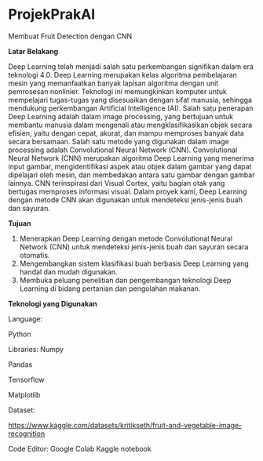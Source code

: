 # ProjekPrakAI
Membuat Fruit Detection dengan CNN

**Latar Belakang**

Deep Learning telah menjadi salah satu perkembangan signifikan dalam era teknologi 4.0. Deep Learning merupakan kelas algoritma pembelajaran mesin yang memanfaatkan banyak lapisan algoritma dengan unit pemrosesan nonlinier. Teknologi ini memungkinkan komputer untuk mempelajari tugas-tugas yang disesuaikan dengan sifat manusia, sehingga mendukung perkembangan Artificial Intelligence (AI). Salah satu penerapan Deep Learning adalah dalam image processing, yang bertujuan untuk membantu manusia dalam mengenali atau mengklasifikasikan objek secara efisien, yaitu dengan cepat, akurat, dan mampu memproses banyak data secara bersamaan. Salah satu metode yang digunakan dalam image processing adalah Convolutional Neural Network (CNN).
Convolutional Neural Network (CNN) merupakan algoritma Deep Learning yang menerima input gambar, mengidentifikasi aspek atau objek dalam gambar yang dapat dipelajari oleh mesin, dan membedakan antara satu gambar dengan gambar lainnya. CNN terinspirasi dari Visual Cortex, yaitu bagian otak yang bertugas memproses informasi visual. Dalam proyek kami, Deep Learning dengan metode CNN akan digunakan untuk mendeteksi jenis-jenis buah dan sayuran.

**Tujuan**

1. Menerapkan Deep Learning dengan metode Convolutional Neural Network (CNN) untuk mendeteksi jenis-jenis buah dan sayuran secara otomatis.
2. Mengembangkan sistem klasifikasi buah berbasis Deep Learning yang handal dan mudah digunakan.
3. Membuka peluang penelitian dan pengembangan teknologi Deep Learning di bidang pertanian dan pengolahan makanan.

**Teknologi yang Digunakan**

Language:

Python

Libraries:
Numpy

Pandas

Tensorflow

Matplotlib

Dataset:

https://www.kaggle.com/datasets/kritikseth/fruit-and-vegetable-image-recognition 

Code Editor:
Google Colab
Kaggle notebook


